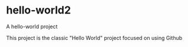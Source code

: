# hello-world2
A hello-world project

This project is the classic "Hello World" project
focused on using Github
